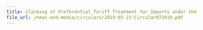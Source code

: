 ```yaml
---
title: Claiming of Preferential Tariff Treatment for Imports under the ASEAN-Hong Kong, China Free Trade Agreement (AHKFTA)
file_url: /news-and-media/circulars/2019-05-23-Circular072019.pdf
---
```

